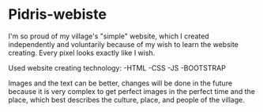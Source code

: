 # Pidris-webiste

I'm so proud of my village's "simple" website, which I created independently and voluntarily because of my wish to learn the website creating.  Every pixel looks exactly like I wish.

Used website creating technology:
-HTML
-CSS
-JS
-BOOTSTRAP

Images and the text can be better, changes will be done in the future because it is very complex to get perfect images in the perfect time and the place, which best describes the culture, place, and people of the village.
